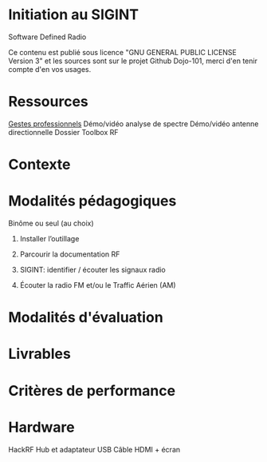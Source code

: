 # Initiation au SIGINT

Software Defined Radio 

Ce contenu est publié sous licence "GNU GENERAL PUBLIC LICENSE Version 3" et les sources sont sur le projet Github Dojo-101, merci d'en tenir compte d'en vos usages.

# Ressources

[Gestes professionnels](https://github.com/Aif4thah/Dojo-101)
Démo/vidéo analyse de spectre
Démo/vidéo antenne directionnelle
Dossier Toolbox RF



# Contexte




# Modalités pédagogiques

Binôme ou seul (au choix)

1. Installer l’outillage

2. Parcourir la documentation RF

3. SIGINT: identifier / écouter les signaux radio

4. Écouter la radio FM et/ou le Traffic Aérien (AM)


# Modalités d'évaluation


# Livrables


# Critères de performance

# Hardware

HackRF
Hub et adaptateur USB
Câble HDMI + écran
